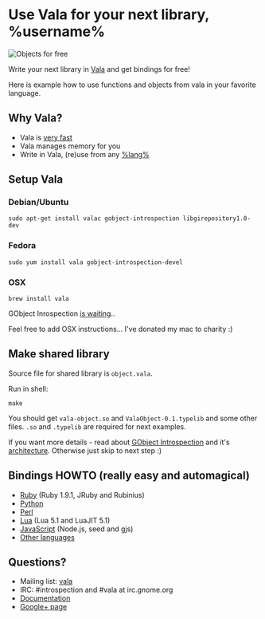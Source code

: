 # Use Vala for your next library, %username%

![Objects for free](https://github.com/antono/vala-object/raw/master/objects.jpg)

Write your next library in [Vala][Vala] and get bindings for free!

Here is example how to use functions and objects from vala
in your favorite language.

## Why Vala?

 - Vala is [very fast][VBench]
 - Vala manages memory for you
 - Write in Vala, (re)use from any
   [%lang%](https://live.gnome.org/GObjectIntrospection/Users)

## Setup Vala

### Debian/Ubuntu

    sudo apt-get install valac gobject-introspection libgirepository1.0-dev

### Fedora

    sudo yum install vala gobject-introspection-devel

### OSX


    brew install vala

GObject Inrospection [is waiting](https://github.com/mxcl/homebrew/pull/8711)..

Feel free to add OSX instructions... I've donated my mac to charity :)

## Make shared library

Source file for shared library is `object.vala`.

Run in shell:

    make

You should get `vala-object.so` and `ValaObject-0.1.typelib` and
some other files. `.so` and `.typelib` are required for next examples.

If you want more details - read about
[GObject Introspection](https://live.gnome.org/GObjectIntrospection/) and it's
[architecture](https://live.gnome.org/GObjectIntrospection/Architecture).
Otherwise just skip to next step :)

## Bindings HOWTO (really easy and automagical)

 - [Ruby](vala-object/tree/master/langs/ruby/README.md) (Ruby 1.9.1, JRuby and Rubinius)
 - [Python](vala-object/tree/master/langs/python/README.md)
 - [Perl](vala-object/tree/master/langs/perl/README.md)
 - [Lua](vala-object/tree/master/langs/lua/README.md) (Lua 5.1 and LuaJIT 5.1)
 - [JavaScript](vala-object/tree/master/langs/javascript/README.md) (Node.js, seed and gjs)
 - [Other languages](https://live.gnome.org/GObjectIntrospection/Users)

## Questions?

 - Mailing list: [vala](https://mail.gnome.org/mailman/listinfo/vala-list)
 - IRC: #introspection and #vala at irc.gnome.org
 - [Documentation](https://live.gnome.org/Vala/Documentation)
 - [Google+ page](https://plus.google.com/115393489934129239313/posts)

[Vala]: https://live.gnome.org/Vala/
[VBench]: http://code.google.com/p/vala-benchmarks/wiki/BenchResults
